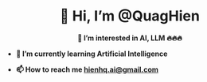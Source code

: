 <h1 align="center">👋 Hi, I’m @QuagHien</h1>

<p align="center"><b>👀 I’m interested in AI, LLM 🔥🔥🔥<b></p>
  
- 🌱 I’m currently learning Artificial Intelligence
  
- 📫 How to reach me [hienhq.ai@gmail.com](mailto:hienhq.ai@gmail.com)



<!---
QuagHien/QuagHien is a ✨ special ✨ repository because its `README.md` (this file) appears on your GitHub profile.
You can click the Preview link to take a look at your changes.
--->
